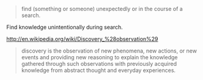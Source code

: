 
> find (something or someone) unexpectedly or in the course of a search.

Find knowledge unintentionally during search.

http://en.wikipedia.org/wiki/Discovery_%28observation%29

> discovery is the observation of new phenomena, new actions, or new events and providing new reasoning to explain the knowledge gathered through such observations with previously acquired knowledge from abstract thought and everyday experiences.
